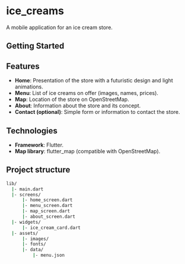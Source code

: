# ice_creams

A mobile application for an ice cream store.

## Getting Started

## Features

- __Home__: Presentation of the store with a futuristic design and light animations.
- __Menu__: List of ice creams on offer (images, names, prices).
- __Map__: Location of the store on OpenStreetMap.
- __About__: Information about the store and its concept.
- __Contact (optional)__: Simple form or information to contact the store.

## Technologies

- __Framework__: Flutter.
- __Map library__: flutter_map (compatible with OpenStreetMap).

## Project structure

```bash
lib/
  |- main.dart
  |- screens/
      |- home_screen.dart
      |- menu_screen.dart
      |- map_screen.dart
      |- about_screen.dart
  |- widgets/
      |- ice_cream_card.dart
  |- assets/
      |- images/
      |- fonts/
      |- data/
          |- menu.json
```

